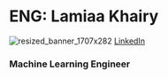 # ENG: Lamiaa Khairy

![resized_banner_1707x282](https://github.com/user-attachments/assets/f484bc0a-114c-4096-8ac1-9679fa685534)
[LinkedIn](https://www.linkedin.com/in/lamiaa-khairy-3827b5193)
### Machine Learning Engineer
